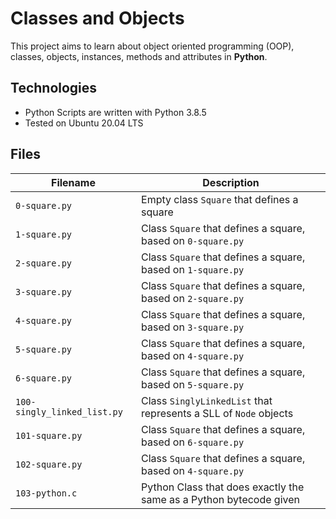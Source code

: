# Classes and Objects

This project aims to learn about object oriented programming (OOP), classes, objects, instances, methods and attributes in **Python**.

## Technologies
* Python Scripts are written with Python 3.8.5
* Tested on Ubuntu 20.04 LTS

## Files
| Filename | Description |
| -------- | ----------- |
| `0-square.py` | Empty class `Square` that defines a square |
| `1-square.py` | Class `Square` that defines a square, based on `0-square.py` |
| `2-square.py` | Class `Square` that defines a square, based on `1-square.py` |
| `3-square.py` | Class `Square` that defines a square, based on `2-square.py` |
| `4-square.py` | Class `Square` that defines a square, based on `3-square.py` |
| `5-square.py` | Class `Square` that defines a square, based on `4-square.py` |
| `6-square.py` | Class `Square` that defines a square, based on `5-square.py` |
| `100-singly_linked_list.py` | Class `SinglyLinkedList` that represents a SLL of `Node` objects |
| `101-square.py` | Class `Square` that defines a square, based on `6-square.py` |
| `102-square.py` | Class `Square` that defines a square, based on `4-square.py` |
| `103-python.c` | Python Class that does exactly the same as a Python bytecode given |
